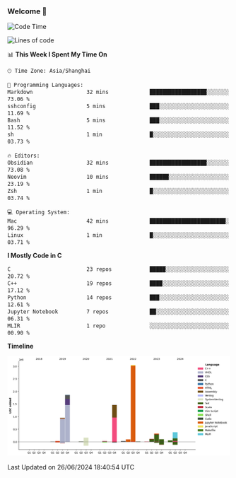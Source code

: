 ### Welcome 👋

<!--START_SECTION:waka-->
![Code Time](http://img.shields.io/badge/Code%20Time-1%2C509%20hrs%2045%20mins-blue)

![Lines of code](https://img.shields.io/badge/From%20Hello%20World%20I%27ve%20Written-8.7%20million%20lines%20of%20code-blue)

📊 **This Week I Spent My Time On** 

```text
🕑︎ Time Zone: Asia/Shanghai

💬 Programming Languages: 
Markdown                 32 mins             ██████████████████░░░░░░░   73.06 % 
sshconfig                5 mins              ███░░░░░░░░░░░░░░░░░░░░░░   11.69 % 
Bash                     5 mins              ███░░░░░░░░░░░░░░░░░░░░░░   11.52 % 
sh                       1 min               █░░░░░░░░░░░░░░░░░░░░░░░░   03.73 % 

🔥 Editors: 
Obsidian                 32 mins             ██████████████████░░░░░░░   73.08 % 
Neovim                   10 mins             ██████░░░░░░░░░░░░░░░░░░░   23.19 % 
Zsh                      1 min               █░░░░░░░░░░░░░░░░░░░░░░░░   03.74 % 

💻 Operating System: 
Mac                      42 mins             ████████████████████████░   96.29 % 
Linux                    1 min               █░░░░░░░░░░░░░░░░░░░░░░░░   03.71 % 
```

**I Mostly Code in C** 

```text
C                        23 repos            █████░░░░░░░░░░░░░░░░░░░░   20.72 % 
C++                      19 repos            ████░░░░░░░░░░░░░░░░░░░░░   17.12 % 
Python                   14 repos            ███░░░░░░░░░░░░░░░░░░░░░░   12.61 % 
Jupyter Notebook         7 repos             ██░░░░░░░░░░░░░░░░░░░░░░░   06.31 % 
MLIR                     1 repo              ░░░░░░░░░░░░░░░░░░░░░░░░░   00.90 % 
```



**Timeline**

![Lines of Code chart](https://raw.githubusercontent.com/Bohan-hu/Bohan-hu/master/assets/bar_graph.png)


 Last Updated on 26/06/2024 18:40:54 UTC
<!--END_SECTION:waka-->



